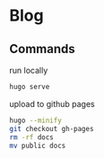 # Blog

## Commands
run locally

```sh
hugo serve
```

upload to github pages
```sh
hugo --minify
git checkout gh-pages
rm -rf docs
mv public docs
```



